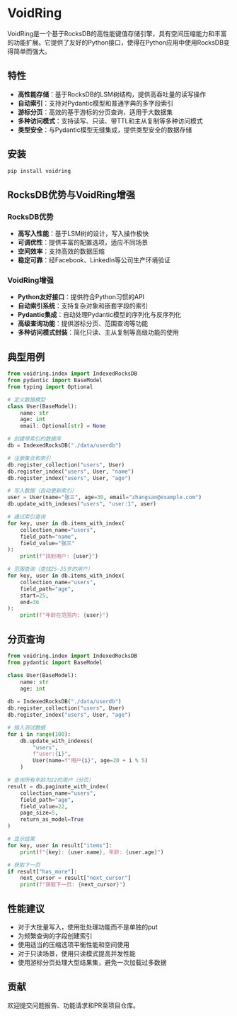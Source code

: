 # VoidRing

VoidRing是一个基于RocksDB的高性能键值存储引擎，具有空间压缩能力和丰富的功能扩展。它提供了友好的Python接口，使得在Python应用中使用RocksDB变得简单而强大。

## 特性

- **高性能存储**：基于RocksDB的LSM树结构，提供高吞吐量的读写操作
- **自动索引**：支持对Pydantic模型和普通字典的多字段索引
- **游标分页**：高效的基于游标的分页查询，适用于大数据集
- **多种访问模式**：支持读写、只读、带TTL和主从复制等多种访问模式
- **类型安全**：与Pydantic模型无缝集成，提供类型安全的数据存储

## 安装

```bash
pip install voidring
```

## RocksDB优势与VoidRing增强

### RocksDB优势
- **高写入性能**：基于LSM树的设计，写入操作极快
- **可调优性**：提供丰富的配置选项，适应不同场景
- **空间效率**：支持高效的数据压缩
- **稳定可靠**：经Facebook、LinkedIn等公司生产环境验证

### VoidRing增强
- **Python友好接口**：提供符合Python习惯的API
- **自动索引系统**：支持复杂对象和嵌套字段的索引
- **Pydantic集成**：自动处理Pydantic模型的序列化与反序列化
- **高级查询功能**：提供游标分页、范围查询等功能
- **多种访问模式封装**：简化只读、主从复制等高级功能的使用

## 典型用例

```python
from voidring.index import IndexedRocksDB
from pydantic import BaseModel
from typing import Optional

# 定义数据模型
class User(BaseModel):
    name: str
    age: int
    email: Optional[str] = None

# 创建带索引的数据库
db = IndexedRocksDB("./data/userdb")

# 注册集合和索引
db.register_collection("users", User)
db.register_index("users", User, "name")
db.register_index("users", User, "age")

# 写入数据（自动更新索引）
user = User(name="张三", age=30, email="zhangsan@example.com")
db.update_with_indexes("users", "user:1", user)

# 通过索引查询
for key, user in db.items_with_index(
    collection_name="users",
    field_path="name",
    field_value="张三"
):
    print(f"找到用户: {user}")

# 范围查询（查找25-35岁的用户）
for key, user in db.items_with_index(
    collection_name="users",
    field_path="age",
    start=25,
    end=36
):
    print(f"年龄在范围内: {user}")
```

## 分页查询

```python
from voidring.index import IndexedRocksDB
from pydantic import BaseModel

class User(BaseModel):
    name: str
    age: int
    
db = IndexedRocksDB("./data/userdb")
db.register_collection("users", User)
db.register_index("users", User, "age")

# 插入测试数据
for i in range(100):
    db.update_with_indexes(
        "users", 
        f"user:{i}", 
        User(name=f"用户{i}", age=20 + i % 5)
    )

# 查询所有年龄为22的用户（分页）
result = db.paginate_with_index(
    collection_name="users",
    field_path="age",
    field_value=22,
    page_size=5,
    return_as_model=True
)

# 显示结果
for key, user in result["items"]:
    print(f"{key}: {user.name}, 年龄: {user.age}")

# 获取下一页
if result["has_more"]:
    next_cursor = result["next_cursor"]
    print(f"获取下一页: {next_cursor}")
```

## 性能建议

- 对于大批量写入，使用批处理功能而不是单独的put
- 为频繁查询的字段创建索引
- 使用适当的压缩选项平衡性能和空间使用
- 对于只读场景，使用只读模式提高并发性能
- 使用游标分页处理大型结果集，避免一次加载过多数据

## 贡献

欢迎提交问题报告、功能请求和PR至项目仓库。
